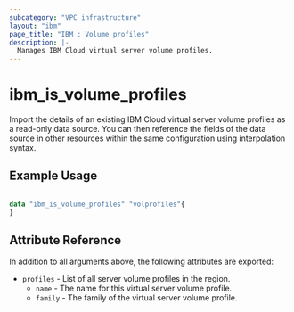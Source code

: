```yaml
---
subcategory: "VPC infrastructure"
layout: "ibm"
page_title: "IBM : Volume profiles"
description: |-
  Manages IBM Cloud virtual server volume profiles.
---
```


# ibm\_is_volume_profiles

Import the details of an existing IBM Cloud virtual server volume profiles as a read-only data source. You can then reference the fields of the data source in other resources within the same configuration using interpolation syntax.


## Example Usage

```terraform

data "ibm_is_volume_profiles" "volprofiles"{
}

```

## Attribute Reference

In addition to all arguments above, the following attributes are exported:

* `profiles` - List of all server volume profiles in the region.
  * `name` - The name for this virtual server volume profile.
  * `family` - The family of the virtual server volume profile.

